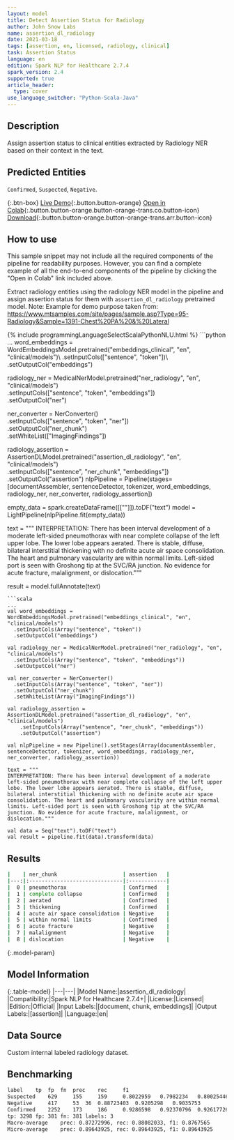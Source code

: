 ```yaml
---
layout: model
title: Detect Assertion Status for Radiology
author: John Snow Labs
name: assertion_dl_radiology
date: 2021-03-18
tags: [assertion, en, licensed, radiology, clinical]
task: Assertion Status
language: en
edition: Spark NLP for Healthcare 2.7.4
spark_version: 2.4
supported: true
article_header:
  type: cover
use_language_switcher: "Python-Scala-Java"
---
```


## Description

Assign assertion status to clinical entities extracted by Radiology NER based on their context in the text.

## Predicted Entities

`Confirmed`, `Suspected`, `Negative`.

{:.btn-box}
[Live Demo](https://demo.johnsnowlabs.com/healthcare/ASSERTION_RADIOLOGY/){:.button.button-orange}
[Open in Colab](https://github.com/JohnSnowLabs/spark-nlp-workshop/blob/master/tutorials/Certification_Trainings/Healthcare/2.Clinical_Assertion_Model.ipynb){:.button.button-orange.button-orange-trans.co.button-icon}
[Download](https://s3.amazonaws.com/auxdata.johnsnowlabs.com/clinical/models/assertion_dl_radiology_en_2.7.4_2.4_1616071311532.zip){:.button.button-orange.button-orange-trans.arr.button-icon}

## How to use

This sample snippet may not include all the required components of the pipeline for readability purposes. However, you can find a complete example of all the end-to-end components of the pipeline by clicking the "Open in Colab" link included above.


Extract radiology entities using the radiology NER model in the pipeline and assign assertion status for them with `assertion_dl_radiology` pretrained model. Note: Example for demo purpose taken from: https://www.mtsamples.com/site/pages/sample.asp?Type=95-Radiology&Sample=1391-Chest%20PA%20&%20Lateral


<div class="tabs-box" markdown="1">
{% include programmingLanguageSelectScalaPythonNLU.html %}
```python
...
word_embeddings = WordEmbeddingsModel.pretrained("embeddings_clinical", "en", "clinical/models")\
  .setInputCols(["sentence", "token"])\
  .setOutputCol("embeddings")

radiology_ner = MedicalNerModel.pretrained("ner_radiology", "en", "clinical/models") \
  .setInputCols(["sentence", "token", "embeddings"]) \
  .setOutputCol("ner")

ner_converter = NerConverter() \
  .setInputCols(["sentence", "token", "ner"]) \
  .setOutputCol("ner_chunk")\
  .setWhiteList(["ImagingFindings"])

radiology_assertion = AssertionDLModel.pretrained("assertion_dl_radiology", "en", "clinical/models") \
    .setInputCols(["sentence", "ner_chunk", "embeddings"]) \
    .setOutputCol("assertion")
nlpPipeline = Pipeline(stages=[documentAssembler, sentenceDetector, tokenizer, word_embeddings, radiology_ner, ner_converter, radiology_assertion])

empty_data = spark.createDataFrame([[""]]).toDF("text")
model = LightPipeline(nlpPipeline.fit(empty_data))

text = """
INTERPRETATION: There has been interval development of a moderate left-sided pneumothorax with near complete collapse of the left upper lobe. The lower lobe appears aerated. There is stable, diffuse, bilateral interstitial thickening with no definite acute air space consolidation. The heart and pulmonary vascularity are within normal limits. Left-sided port is seen with Groshong tip at the SVC/RA junction. No evidence for acute fracture, malalignment, or dislocation."""

result = model.fullAnnotate(text)

```
```scala
...
val word_embeddings = WordEmbeddingsModel.pretrained("embeddings_clinical", "en", "clinical/models")
  .setInputCols(Array("sentence", "token"))
  .setOutputCol("embeddings")

val radiology_ner = MedicalNerModel.pretrained("ner_radiology", "en", "clinical/models")
  .setInputCols(Array("sentence", "token", "embeddings"))
  .setOutputCol("ner")

val ner_converter = NerConverter() 
  .setInputCols(Array("sentence", "token", "ner")) 
  .setOutputCol("ner_chunk")
  .setWhiteList(Array("ImagingFindings"))

val radiology_assertion = AssertionDLModel.pretrained("assertion_dl_radiology", "en", "clinical/models")
    .setInputCols(Array("sentence", "ner_chunk", "embeddings"))
    .setOutputCol("assertion")

val nlpPipeline = new Pipeline().setStages(Array(documentAssembler,  sentenceDetector, tokenizer, word_embeddings, radiology_ner, ner_converter, radiology_assertion))

text = """
INTERPRETATION: There has been interval development of a moderate left-sided pneumothorax with near complete collapse of the left upper lobe. The lower lobe appears aerated. There is stable, diffuse, bilateral interstitial thickening with no definite acute air space consolidation. The heart and pulmonary vascularity are within normal limits. Left-sided port is seen with Groshong tip at the SVC/RA junction. No evidence for acute fracture, malalignment, or dislocation."""

val data = Seq("text").toDF("text")
val result = pipeline.fit(data).transform(data)
```
</div>

## Results

```bash
|    | ner_chunk                     | assertion   |
|---:|:------------------------------|:------------|
|  0 | pneumothorax                  | Confirmed   |
|  1 | complete collapse             | Confirmed   |
|  2 | aerated                       | Confirmed   |
|  3 | thickening                    | Confirmed   |
|  4 | acute air space consolidation | Negative    |
|  5 | within normal limits          | Confirmed   |
|  6 | acute fracture                | Negative    |
|  7 | malalignment                  | Negative    |
|  8 | dislocation                   | Negative    |

```

{:.model-param}
## Model Information

{:.table-model}
|---|---|
|Model Name:|assertion_dl_radiology|
|Compatibility:|Spark NLP for Healthcare 2.7.4+|
|License:|Licensed|
|Edition:|Official|
|Input Labels:|[document, chunk, embeddings]|
|Output Labels:|[assertion]|
|Language:|en|

## Data Source

Custom internal labeled radiology dataset.

## Benchmarking

```bash
label	 tp	 fp	 fn	 prec	 rec	 f1
Suspected	 629	 155	 159	 0.8022959	 0.7982234	 0.80025446
Negative	 417	 53	 36	 0.88723403	 0.9205298	 0.9035753
Confirmed	 2252	 173	 186	 0.9286598	 0.92370796	 0.92617726
tp: 3298 fp: 381 fn: 381 labels: 3
Macro-average	 prec: 0.87272996, rec: 0.88082033, f1: 0.8767565
Micro-average	 prec: 0.89643925, rec: 0.89643925, f1: 0.89643925
```
